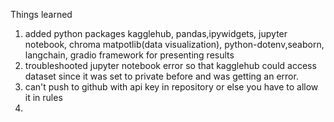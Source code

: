 Things learned
1. added python packages kagglehub, 
pandas,ipywidgets, jupyter notebook, chroma matpotlib(data visualization), python-dotenv,seaborn, langchain, gradio framework for presenting results
2. troubleshooted jupyter notebook error so that kagglehub could access dataset since it was set to private before and was getting an error. 
3. can't push to github with api key in repository or else you have to allow it in rules
4. 